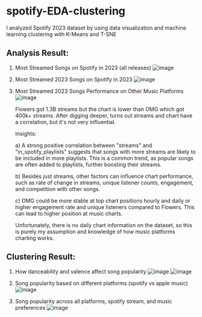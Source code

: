 # spotify-EDA-clustering
I analyzed Spotify 2023 dataset by using data visualization and machine learning clustering with K-Means and T-SNE

## Analysis Result:
1. Most Streamed Songs on Spotify in 2023 (all releases)
   ![image](https://github.com/amandasbrn/spotify-EDA-clustering/assets/66349501/90261f17-c985-4852-aa25-93614ab36727)

2. Most Streamed 2023 Songs on Spotify in 2023
   ![image](https://github.com/amandasbrn/spotify-EDA-clustering/assets/66349501/bd84dfe8-88b6-4e5b-ac2c-9ba5ae563dff)

3. Most Streamed 2023 Songs Performance on Other Music Platforms
   ![image](https://github.com/amandasbrn/spotify-EDA-clustering/assets/66349501/0476b1c8-c837-4c32-bb32-1fed8ac6b4a7)

   Flowers got 1.3B streams but the chart is lower than OMG which got 400k+ streams. After digging deeper, turns out streams and chart have a correlation, but it's not very influential.

   Insights:
  
   a) A strong positive correlation between "streams" and "in_spotify_playlists" suggests that songs with more streams are likely to be included in more playlists. This is a common trend, as popular songs are often added to playlists, further boosting their streams.
   
   b) Besides just streams, other factors can influence chart performance, such as rate of change in streams, unique listener counts, engagement, and competition with other songs.

   c) OMG could be more stable at top chart positions hourly and daily or higher engagement rate and unique listeners compared to Flowers. This can lead to higher position at music charts.

   Unfortunately, there is no daily chart information on the dataset, so this is purely my assumption and knowledge of how music platforms charting works.


## Clustering Result:
1. How danceability and valence affect song popularity
   ![image](https://github.com/amandasbrn/spotify-EDA-clustering/assets/66349501/f4253193-733d-4f83-96bc-aa905ee72861)
   ![image](https://github.com/amandasbrn/spotify-EDA-clustering/assets/66349501/39de7e8c-78e7-4c82-b2d0-dc658bc3347d)

2. Song popularity based on different platforms (spotify vs apple music)
   ![image](https://github.com/amandasbrn/spotify-EDA-clustering/assets/66349501/8661c73d-f060-4708-814e-98fc4ab4dd26)

3. Song popularity across all platforms, spotify stream, and music preferences
   ![image](https://github.com/amandasbrn/spotify-EDA-clustering/assets/66349501/c45ec75d-9295-4973-9132-400f0a382fae)
   

